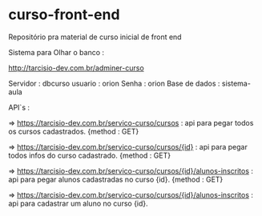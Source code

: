 # curso-front-end
Repositório pra material de curso inicial de front end


Sistema para Olhar o banco :

http://tarcisio-dev.com.br/adminer-curso 

  Servidor : dbcurso
  usuario : orion
  Senha : orion
  Base de dados : sistema-aula

API`s :

=> https://tarcisio-dev.com.br/servico-curso/cursos : api para pegar todos os cursos cadastrados.
{method : GET}

=> https://tarcisio-dev.com.br/servico-curso/cursos/{id} : api para pegar todos infos do curso cadastrado.
{method : GET}

=> https://tarcisio-dev.com.br/servico-curso/cursos/{id}/alunos-inscritos : api para pegar alunos cadastradas no curso {id}.
{method : GET}

=> https://tarcisio-dev.com.br/servico-curso/cursos/{id}/alunos-inscritos : api para cadastrar um aluno no curso {id}.